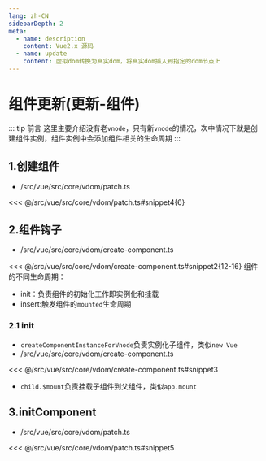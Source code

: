 ```yaml
---
lang: zh-CN
sidebarDepth: 2
meta:
  - name: description
    content: Vue2.x 源码
  - name: update
    content: 虚拟dom转换为真实dom，将真实dom插入到指定的dom节点上
---
```


# 组件更新(更新-组件)

::: tip 前言
这里主要介绍没有老`vnode`，只有新`vnode`的情况，次中情况下就是创建组件实例，组件实例中会添加组件相关的生命周期
:::

## 1.创建组件

- /src/vue/src/core/vdom/patch.ts

<<< @/src/vue/src/core/vdom/patch.ts#snippet4{6}

## 2.组件钩子

- /src/vue/src/core/vdom/create-component.ts

<<< @/src/vue/src/core/vdom/create-component.ts#snippet2{12-16}
组件的不同生命周期：

- init：负责组件的初始化工作即实例化和挂载
- insert:触发组件的`mounted`生命周期

### 2.1 init

- `createComponentInstanceForVnode`负责实例化子组件，类似`new Vue`
- /src/vue/src/core/vdom/create-component.ts

<<< @/src/vue/src/core/vdom/create-component.ts#snippet3

- `child.$mount`负责挂载子组件到父组件，类似`app.mount`

## 3.initComponent

- /src/vue/src/core/vdom/patch.ts

<<< @/src/vue/src/core/vdom/patch.ts#snippet5
